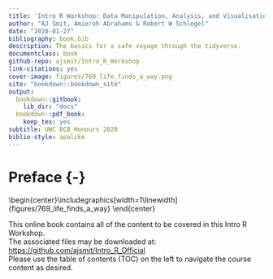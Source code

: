 ```yaml
--- 
title: 'Intro R Workshop: Data Manipulation, Analysis, and Visualisation'
author: "AJ Smit, Amieroh Abrahams & Robert W Schlegel"
date: "2020-01-27"
bibliography: book.bib
description: The basics for a safe voyage through the tidyverse.
documentclass: book
github-repo: ajsmit/Intro_R_Workshop
link-citations: yes
cover-image: figures/769_life_finds_a_way.png
site: "bookdown::bookdown_site"
output:
  bookdown::gitbook:
    lib_dir: "docs"
  bookdown::pdf_book:
    keep_tex: yes
subtitle: UWC BCB Honours 2020
biblio-style: apalike
---
```


# Preface {-}


\begin{center}\includegraphics[width=1\linewidth]{figures/769_life_finds_a_way} \end{center}

This online book contains all of the content to be covered in this Intro R Workshop.  
The associated files may be downloaded at: https://github.com/ajsmit/Intro_R_Official  
Please use the table of contents (TOC) on the left to navigate the course content as desired.
